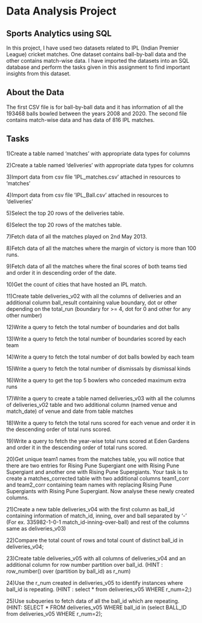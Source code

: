 
# Data Analysis Project

## Sports Analytics using SQL
In this project, I have used two datasets related to IPL (Indian Premier League) cricket matches. One dataset contains ball-by-ball data and the other contains match-wise data. I have imported the datasets into an SQL database and 
perform the tasks given in this assignment to find important insights from this dataset.
## About the Data
The first CSV file is for ball-by-ball data and it has information of all the 193468 balls bowled between the years 2008 and 2020.
The second file contains match-wise data and has data of 816 IPL matches.
## Tasks
1)Create a table named ‘matches’ with appropriate data types for columns

2)Create a table named ‘deliveries’ with appropriate data types for columns

3)Import data from csv file ’IPL_matches.csv’ attached in resources to ‘matches’

4)Import data from csv file ’IPL_Ball.csv’ attached in resources to ‘deliveries’

5)Select the top 20 rows of the deliveries table.

6)Select the top 20 rows of the matches table.

7)Fetch data of all the matches played on 2nd May 2013.

8)Fetch data of all the matches where the margin of victory is more than 100 runs.

9)Fetch data of all the matches where the final scores of both teams tied and order it in descending order of the date.

10)Get the count of cities that have hosted an IPL match.

11)Create table deliveries_v02 with all the columns of deliveries and an additional column ball_result containing value boundary, dot or other depending on the total_run (boundary for >= 4, dot for 0 and other for any other number)

12)Write a query to fetch the total number of boundaries and dot balls

13)Write a query to fetch the total number of boundaries scored by each team

14)Write a query to fetch the total number of dot balls bowled by each team

15)Write a query to fetch the total number of dismissals by dismissal kinds

16)Write a query to get the top 5 bowlers who conceded maximum extra runs

17)Write a query to create a table named deliveries_v03 with all the columns of deliveries_v02 table and two additional column (named venue and match_date) of venue and date from table matches

18)Write a query to fetch the total runs scored for each venue and order it in the descending order of total runs scored.

19)Write a query to fetch the year-wise total runs scored at Eden Gardens and order it in the descending order of total runs scored.

20)Get unique team1 names from the matches table, you will notice that there are two entries for Rising Pune Supergiant one with Rising Pune Supergiant and another one with Rising Pune Supergiants.  Your task is to create a matches_corrected table with two additional columns team1_corr and team2_corr containing team names with replacing Rising Pune Supergiants with Rising Pune Supergiant. Now analyse these newly created columns.

21)Create a new table deliveries_v04 with the first column as ball_id containing information of match_id, inning, over and ball separated by ‘-’ (For ex. 335982-1-0-1 match_id-inning-over-ball) and rest of the columns same as deliveries_v03)

22)Compare the total count of rows and total count of distinct ball_id in deliveries_v04;

23)Create table deliveries_v05 with all columns of deliveries_v04 and an additional column for row number partition over ball_id. (HINT :  row_number() over (partition by ball_id) as r_num)

24)Use the r_num created in deliveries_v05 to identify instances where ball_id is repeating. (HINT : select * from deliveries_v05 WHERE r_num=2;)

25)Use subqueries to fetch data of all the ball_id which are repeating. (HINT: SELECT * FROM deliveries_v05 WHERE ball_id in (select BALL_ID from deliveries_v05 WHERE r_num=2);

